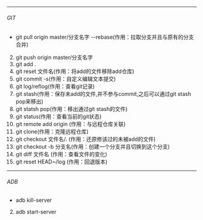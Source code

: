 ***  
###### GIT
* git pull origin master/分支名字 --rebase(作用：拉取分支并且与原有的分支合并)  
2. git push origin master/分支名字  
3. git add .  
4. git reset 文件名(作用：将add的文件移除add仓库)  
5. git commit -s(作用：自定义编辑文本提交)  
6. git log/reflog(作用：查看git记录)  
7. git stash(作用：保存未add的文件,并不参与commit,之后可以通过git stash pop来移出)  
8. git statsh pop(作用：移出通过git stash的文件)  
9. git status(作用：查看当前的git状态)  
10. git remote add origin (作用：与远程仓库关联)  
11. git clone(作用：克隆远程仓库)  
12. git checkout 文件名/. (作用：还原修该过的未被add的文件)  
13. git checkout -b 分支名(作用：创建一个分支并且切换到这个分支)  
14. git diff 文件名 (作用：查看文件的变化)  
15. git reset HEAD~/log (作用：回退版本)  


***  
###### ADB  
* adb kill-server  
2. adb start-server  
